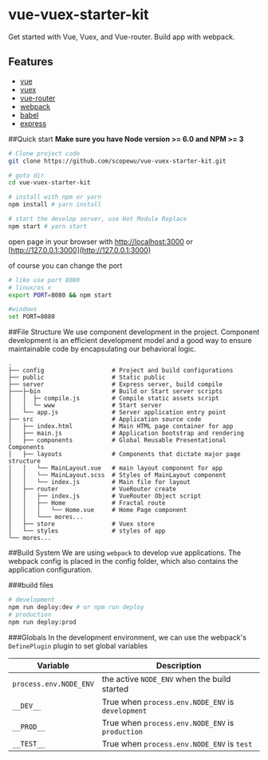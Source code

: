 # vue-vuex-starter-kit
Get started with Vue, Vuex, and Vue-router. Build app with webpack.

## Features
- [vue](https://github.com/vuejs/vue)
- [vuex](https://github.com/vuejs/vuex)
- [vue-router](https://github.com/vuejs/vue-router)
- [webpack](https://github.com/webpack/webpack)
- [babel](https://github.com/babel/babel)
- [express](https://github.com/expressjs/express)

##Quick start
**Make sure you have Node version >= 6.0 and NPM >= 3**

```bash
# Clone project code 
git clone https://github.com/scopewu/vue-vuex-starter-kit.git

# goto dir
cd vue-vuex-starter-kit

# install with npm or yarn
npm install # yarn install

# start the develop server, use Hot Module Replace
npm start # yarn start
```
open page in your browser with [http://localhost:3000](http://localhost:3000) or [http://127.0.0.1:3000](http://127.0.0.1:3000)

of course you can change the port
```bash
# like use port 8080
# linux/os x
export PORT=8080 && npm start

#windows
set PORT=8080
```

##File Structure
We use component development in the project. Component development is an efficient development model and a good way to ensure maintainable code by encapsulating our behavioral logic.

```
.
├── config                   # Project and build configurations
├── public                   # Static public
├── server                   # Express server, build compile
├───├─bin                    # Build or Start server scripts
│   │  ├─ compile.js         # Compile static assets script
│   │  └─ www                # Start server
│   └── app.js               # Server application entry point
├── src                      # Application source code
│   ├── index.html           # Main HTML page container for app
│   ├── main.js              # Application bootstrap and rendering
│   ├── components           # Global Reusable Presentational Components
│   ├── layouts              # Components that dictate major page structure
│   │   └── MainLayout.vue   # main layout component for app
│   │   └── MainLayout.scss  # Styles of MainLayout component
│   │   └── index.js         # Main file for layout
│   ├── router               # VueRouter create
│   │   ├── index.js         # VueRouter Object script
│   │   ├── Home             # Fractal route
│   │   │   └── Home.vue     # Home Page component
│   │   └─── mores...
│   ├── store                # Vuex store
│   └── styles               # styles of app
└── mores...
```
##Build System
We are using `webpack` to develop vue applications. The webpack config is placed in the config folder, which also contains the application configuration.

###build files
```bash
# development
npm run deploy:dev # or npm run deploy
# production
npm run deploy:prod
```
###Globals
In the development environment, we can use the webpack's `DefinePlugin` plugin to set global variables

|Variable|Description|
|---|---|
|`process.env.NODE_ENV`|the active `NODE_ENV` when the build started|
|`__DEV__`|True when `process.env.NODE_ENV` is `development`|
|`__PROD__`|True when `process.env.NODE_ENV` is `production`|
|`__TEST__`|True when `process.env.NODE_ENV` is `test`|
